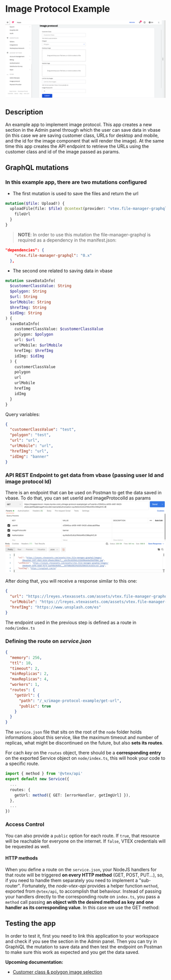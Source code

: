 # Image Protocol Example

![Admin Section: Image Protocol](../public//metadata/images/screenshots/desktop/desktop.png)

## Description

An example app to implement image protocol. This app creates a new section in the Admin panel through which the user can save data in vbase (in this case we are saving customer class, URLs for desktop and mobile, and the id for the image component that will render the image). At the same time this app creates the API endpoint to retrieve the URLs using the customer class and id of the image passed as params.

## GraphQL mutations

### In this example app, there are two mutations configured

- The first mutation is used to save the files and return the url

```graphql
mutation($file: Upload!) {
  uploadFile(file: $file) @context(provider: "vtex.file-manager-graphql") {
    fileUrl
  }
}
```

> **NOTE**: In order to use this mutation the file-manager-graphql is required as a dependency in the manifest.json:

```json
"dependencies": {
    "vtex.file-manager-graphql": "0.x"
  },
```

- The second one related to saving data in vbase

```graphql
mutation saveDataInfo(
  $customerClassValue: String
  $polygon: String
  $url: String
  $urlMobile: String
  $hrefImg: String
  $idImg: String
) {
  saveDataInfo(
    customerClassValue: $customerClassValue
    polygon: $polygon
    url: $url
    urlMobile: $urlMobile
    hrefImg: $hrefImg
    idImg: $idImg
  ) {
    customerClassValue
    polygon
    url
    urlMobile
    hrefImg
    idImg
  }
}
```

Query variables:

```json
{
  "customerClassValue": "test",
  "polygon": "test",
  "url": "url",
  "urlMobile": "url",
  "hrefImg": "url",
  "idImg": "banner"
}
```

### API REST Endpoint to get data from vbase (passing user Id and image protocol Id)

There is an endpoint that can be used on Postman to get the data saved in vbase.
To do that, you can set userId and imageProtocolId as params
![Postman](../public//metadata/images/postman.png)

After doing that, you will receive a response similar to this one:

```json
{
  "url": "https://lreyes.vtexassets.com/assets/vtex.file-manager-graphql/images/261f8852-22b6-4048-b688-37a7d61ddd48___200c03de6f2e80dc23434cff4caf7f9a.jpeg",
  "urlMobile": "https://lreyes.vtexassets.com/assets/vtex.file-manager-graphql/images/0500ef76-eaf4-4b6c-bd01-08e69c4e4744___a3cf5c6525b1c13fdf06eb4a256f958d.jpg",
  "hrefImg": "https://www.unsplash.com/es"
}
```

The endpoint used in the previous step is defined as a route in `node/index.ts`

### Defining the route on _service.json_

```json
{
  "memory": 256,
  "ttl": 10,
  "timeout": 2,
  "minReplicas": 2,
  "maxReplicas": 4,
  "workers": 1,
  "routes": {
    "getUrl": {
      "path": "/_v/image-protocol-example/get-url",
      "public": true
    }
  }
}
```

The `service.json` file that sits on the root of the `node` folder holds informations about this service, like the maximum timeout and number of replicas, what might be discontinued on the future, but also **sets its routes**.

For cach _key_ on the `routes` object, there should be a **corresponding entry** on the exported Service object on `node/index.ts`, this will hook your code to a specific route.

```ts
import { method } from '@vtex/api'
export default new Service({
  ...
  routes: {
    getUrl: method({ GET: [errorHandler, getImgUrl] }),
  },
  ...
})
```

### Access Control

You can also provide a `public` option for each route. If `true`, that resource will be reachable for everyone on the internet. If `false`, VTEX credentials will be requested as well.

#### HTTP methods

When you define a route on the `service.json`, your NodeJS handlers for that route will be triggered **on every HTTP method** (GET, POST, PUT...), so, if you need to handle them separately you need to implement a "sub-router". Fortunately, the _node-vtex-api_ provides a helper function `method`, exported from `@vtex/api`, to accomplish that behaviour. Instead of passing your handlers directly to the corresponding route on `index.ts`, you pass a `method` call passing **an object with the desired method as key and one handler as its corresponding value**.
In this case we use the GET method:

## Testing the app

In order to test it, first you need to link this application to your workspace and check if you see the section in the Admin panel. Then you can try in GraphiQL the mutation to save data and then test the endpoint on Postman to make sure this work as expected and you get the data saved.


**Upcoming documentation:**

 - [Customer class & polygon image selection](https://github.com/vtex-apps/image-protocol-example/pull/5)